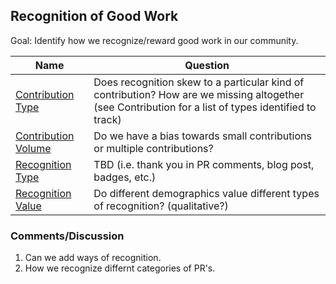 ## Recognition of Good Work

Goal: Identify how we recognize/reward good work in our community.

Name  |  Question
--- | ---
[Contribution Type](contribution-type.md)  |  Does recognition skew to a particular kind of contribution? How are we missing altogether (see Contribution for a list of types identified to track)
[Contribution Volume](contribution-volume.md) | Do we have a bias towards small contributions or multiple contributions?
[Recognition Type](recognition-type.md) | TBD (i.e. thank you in PR comments, blog post, badges, etc.)
[Recognition Value](recognition-value.md) | Do different demographics value different types of recognition?  (qualitative?)


### Comments/Discussion

1. Can we add ways of recognition.
2. How we recognize differnt categories of PR's.
